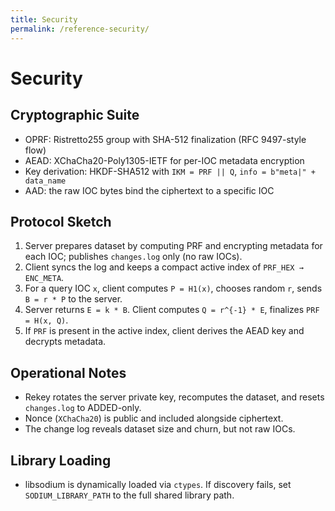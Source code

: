 ```yaml
---
title: Security
permalink: /reference-security/
---
```


# Security

## Cryptographic Suite

- OPRF: Ristretto255 group with SHA-512 finalization (RFC 9497-style flow)
- AEAD: XChaCha20-Poly1305-IETF for per-IOC metadata encryption
- Key derivation: HKDF-SHA512 with `IKM = PRF || Q`, `info = b"meta|" + data_name`
- AAD: the raw IOC bytes bind the ciphertext to a specific IOC

## Protocol Sketch

1) Server prepares dataset by computing PRF and encrypting metadata for each IOC; publishes `changes.log` only (no raw IOCs).
2) Client syncs the log and keeps a compact active index of `PRF_HEX → ENC_META`.
3) For a query IOC `x`, client computes `P = H1(x)`, chooses random `r`, sends `B = r * P` to the server.
4) Server returns `E = k * B`. Client computes `Q = r^{-1} * E`, finalizes `PRF = H(x, Q)`.
5) If `PRF` is present in the active index, client derives the AEAD key and decrypts metadata.

## Operational Notes

- Rekey rotates the server private key, recomputes the dataset, and resets `changes.log` to ADDED-only.
- Nonce (`XChaCha20`) is public and included alongside ciphertext.
- The change log reveals dataset size and churn, but not raw IOCs.

## Library Loading

- libsodium is dynamically loaded via `ctypes`. If discovery fails, set `SODIUM_LIBRARY_PATH` to the full shared library path.
